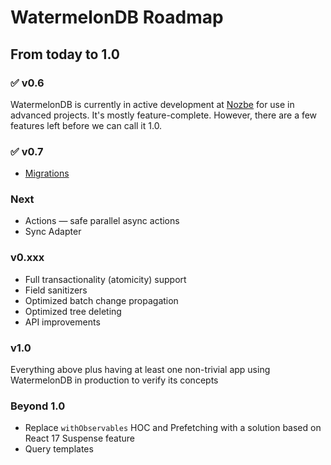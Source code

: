 # WatermelonDB Roadmap

## From today to 1.0

### ✅ v0.6

WatermelonDB is currently in active development at [Nozbe](https://nozbe.com) for use in advanced projects. It's mostly feature-complete. However, there are a few features left before we can call it 1.0.

### ✅ v0.7

- [Migrations](./Advanced/Migrations.md)

### Next

- Actions — safe parallel async actions
- Sync Adapter

### v0.xxx

- Full transactionality (atomicity) support
- Field sanitizers
- Optimized batch change propagation
- Optimized tree deleting
- API improvements

### v1.0

Everything above plus having at least one non-trivial app using WatermelonDB in production to verify its concepts

### Beyond 1.0

- Replace `withObservables` HOC and Prefetching with a solution based on React 17 Suspense feature
- Query templates
